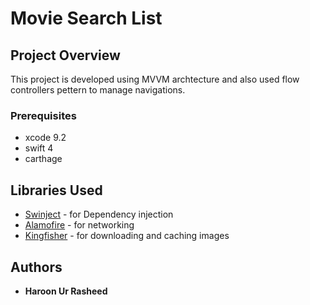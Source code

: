 # Movie Search List
 

## Project Overview

This project is developed using MVVM archtecture and also used flow controllers pettern to manage navigations.

### Prerequisites

- xcode 9.2
- swift 4
- carthage

## Libraries Used

* [Swinject](https://github.com/Swinject/Swinject) - for Dependency injection
* [Alamofire](https://github.com/Alamofire/Alamofire) - for networking
* [Kingfisher](https://github.com/onevcat/Kingfisher) - for downloading and caching images 


## Authors

* **Haroon Ur Rasheed** 
